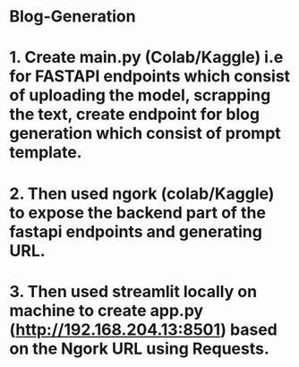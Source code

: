# Blog-Generation
# 1. Create main.py (Colab/Kaggle) i.e for FASTAPI endpoints which consist of uploading the model, scrapping the text, create endpoint for blog generation which consist of prompt template.
# 2. Then used ngork (colab/Kaggle) to expose the backend part of the fastapi endpoints and generating URL.
# 3. Then used streamlit locally on machine to create app.py (http://192.168.204.13:8501) based on the Ngork URL using Requests.
